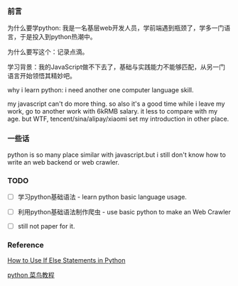 ### 前言
为什么要学python: 我是一名基层web开发人员，学前端遇到瓶颈了，学多一门语言，于是投入到python热潮中。


为什么要写这个：记录点滴。

学习背景：我的JavaScript做不下去了，基础与实践能力不能够匹配，从另一门语言开始领悟其精妙吧。


why i learn python: i need another one computer language skill.

my javascript can't do more thing. so also it's a good time while i leave my work, go to another work with 6kRMB salary. it less to compare with my age. but WTF, tencent/sina/alipay/xiaomi set my introduction in other place.


### 一些话
python is so many place similar with javascript.but i still don't know how to write an web backend or web crawler.

### TODO
- [ ] 学习python基础语法 - learn python basic language usage.

- [ ] 利用python基础语法制作爬虫 - use basic python to make an Web Crawler

- [ ] still  not paper for it.

### Reference
[How to Use If Else Statements in Python](https://www.youtube.com/watch?v=AWek49wXGzI)


[python 菜鸟教程](http://www.runoob.com/python/python-continue-statement.html)